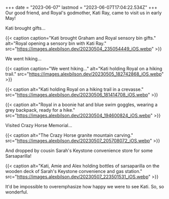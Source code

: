 +++
date = "2023-06-07"
lastmod = "2023-06-07T17:04:22.534Z"
+++
Our good friend, and Royal's godmother, Kati Ray, came to visit us in early May!

Kati brought gifts...

{{< caption caption="Kati brought Graham and Royal sensory bin gifts." alt="Royal opening a sensory bin with Kati Ray." src="https://images.alexbilson.dev/20230504_235054449_iOS.webp" >}}

We went hiking...

{{< caption caption="We went hiking..." alt="Kati holding Royal on a hiking trail." src="https://images.alexbilson.dev/20230505_182742868_iOS.webp" >}}

{{< caption alt="Kati holding Royal on a hiking trail in a crevasse." src="https://images.alexbilson.dev/20230506_181414708_iOS.webp" >}}

{{< caption alt="Royal in a boonie hat and blue swim goggles, wearing a grey backpack, ready for a hike." src="https://images.alexbilson.dev/20230504_194600824_iOS.webp" >}}

Visited Crazy Horse Memorial...

{{< caption alt="The Crazy Horse granite mountain carving." src="https://images.alexbilson.dev/20230507_205708072_iOS.webp" >}}

And dropped by cousin Sarah's Keystone convenience store for some Sarsaparilla!

{{< caption alt="Kati, Amie and Alex holding bottles of sarsaparilla on the wooden deck of Sarah's Keystone convenience and gas station." src="https://images.alexbilson.dev/20230507_223501531_iOS.webp" >}}

It'd be impossible to overemphasize how happy we were to see Kati. So, so wonderful.